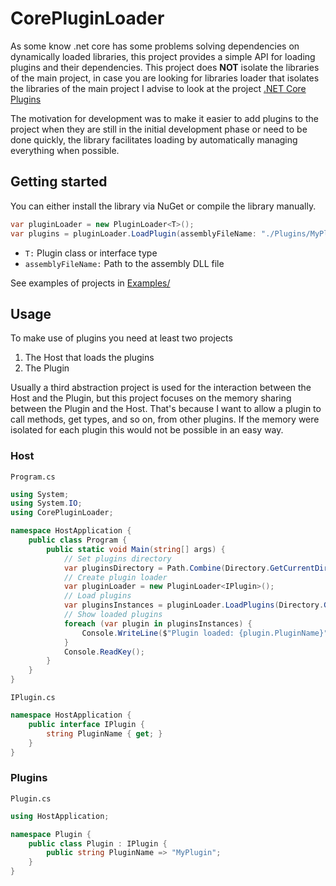 # CorePluginLoader
As some know .net core has some problems solving dependencies on dynamically loaded libraries, this project provides a simple API for loading plugins and their dependencies. This project does **NOT** isolate the libraries of the main project, in case you are looking for libraries loader that isolates the libraries of the main project I advise to look at the project [.NET Core Plugins](https://github.com/natemcmaster/DotNetCorePlugins)

The motivation for development was to make it easier to add plugins to the project when they are still in the initial development phase or need to be done quickly, the library facilitates loading by automatically managing everything when possible.

## Getting started
You can either install the library via NuGet or compile the library manually.
```csharp
var pluginLoader = new PluginLoader<T>();
var plugins = pluginLoader.LoadPlugin(assemblyFileName: "./Plugins/MyPlugin/MyPlugin.dll");
```
* `T:` Plugin class or interface type
* `assemblyFileName:` Path to the assembly DLL file

See examples of projects in [Examples/](./Examples/)

## Usage
To make use of plugins you need at least two projects
1) The Host that loads the plugins
2) The Plugin

Usually a third abstraction project is used for the interaction between the Host and the Plugin, but this project focuses on the memory sharing between the Plugin and the Host.
That's because I want to allow a plugin to call methods, get types, and so on, from other plugins. If the memory were isolated for each plugin this would not be possible in an easy way.
### Host
`Program.cs`
```csharp
using System;
using System.IO;
using CorePluginLoader;

namespace HostApplication {
    public class Program {
        public static void Main(string[] args) {
            // Set plugins directory
            var pluginsDirectory = Path.Combine(Directory.GetCurrentDirectory(), "Plugins/");
            // Create plugin loader
            var pluginLoader = new PluginLoader<IPlugin>();
            // Load plugins
            var pluginsInstances = pluginLoader.LoadPlugins(Directory.GetFiles(pluginsDirectory, "*.dll", SearchOption.AllDirectories));
            // Show loaded plugins
            foreach (var plugin in pluginsInstances) {
                Console.WriteLine($"Plugin loaded: {plugin.PluginName}");   
            }
            Console.ReadKey();
        }
    }
}
```
`IPlugin.cs`
```csharp
namespace HostApplication {
    public interface IPlugin {
        string PluginName { get; }
    }
}
```

### Plugins
`Plugin.cs`
```csharp
using HostApplication;

namespace Plugin {
    public class Plugin : IPlugin {
        public string PluginName => "MyPlugin";
    }
}
```